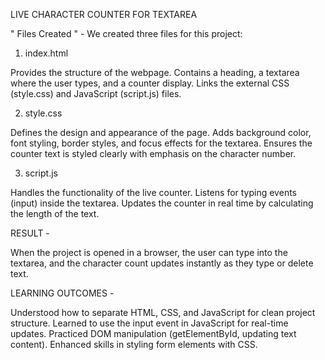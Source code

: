 LIVE CHARACTER COUNTER FOR TEXTAREA 

" Files Created " -
We created three files for this project:

1. index.html

Provides the structure of the webpage.
Contains a heading, a textarea where the user types, and a counter display.
Links the external CSS (style.css) and JavaScript (script.js) files.

2. style.css

Defines the design and appearance of the page.
Adds background color, font styling, border styles, and focus effects for the textarea.
Ensures the counter text is styled clearly with emphasis on the character number.

3. script.js

Handles the functionality of the live counter.
Listens for typing events (input) inside the textarea.
Updates the counter in real time by calculating the length of the text.


RESULT -

When the project is opened in a browser, the user can type into the textarea, and the character count updates instantly as they type or delete text.

LEARNING OUTCOMES -

Understood how to separate HTML, CSS, and JavaScript for clean project structure.
Learned to use the input event in JavaScript for real-time updates.
Practiced DOM manipulation (getElementById, updating text content).
Enhanced skills in styling form elements with CSS.